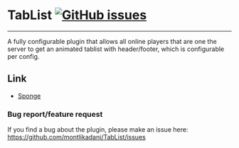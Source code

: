 # TabList [![GitHub issues](https://img.shields.io/github/issues/montlikadani/TabList.svg)](https://github.com/montlikadani/TabList/issues)

***

A fully configurable plugin that allows all online players that are one the server to get an animated tablist with header/footer, which is configurable per config.

## Link
* [Sponge](https://ore.spongepowered.org/montlikadani/%5BAnimated-Tab%5D---TabList)

### Bug report/feature request
If you find a bug about the plugin, please make an issue here: https://github.com/montlikadani/TabList/issues
